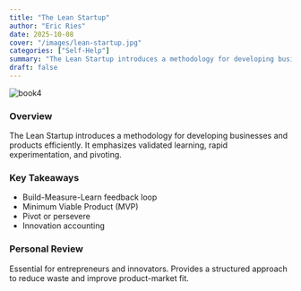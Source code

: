 ```yaml
---
title: "The Lean Startup"
author: "Eric Ries"
date: 2025-10-08
cover: "/images/lean-startup.jpg"
categories: ["Self-Help"]
summary: "The Lean Startup introduces a methodology for developing businesses and products efficiently. It emphasizes validated learning, rapid experimentation, and pivoting." 
draft: false
---
```


![book4](/images/lean-startup.jpg)

### Overview
The Lean Startup introduces a methodology for developing businesses and products efficiently. It emphasizes validated learning, rapid experimentation, and pivoting.  

### Key Takeaways
- Build-Measure-Learn feedback loop
- Minimum Viable Product (MVP)
- Pivot or persevere
- Innovation accounting  

### Personal Review
Essential for entrepreneurs and innovators. Provides a structured approach to reduce waste and improve product-market fit.

